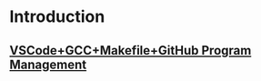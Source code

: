 # Introduction 

## [VSCode+GCC+Makefile+GitHub Program Management](https://blog.csdn.net/m0_37621078/article/details/88320010)

